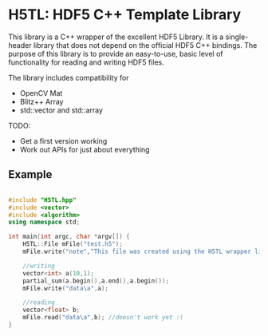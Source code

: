 H5TL: HDF5 C++ Template Library
===============================

This library is a C++ wrapper of the excellent HDF5 Library. It is a single-header library that does not depend on the official HDF5 C++ bindings. The purpose of this library is to provide an easy-to-use, basic level of functionality for reading and writing HDF5 files.

The library includes compatibility for
- OpenCV Mat
- Blitz++ Array
- std::vector and std::array

TODO:
- Get a first version working
- Work out APIs for just about everything


Example
-------

```C++

#include "H5TL.hpp"
#include <vector>
#include <algorithm>
using namespace std;

int main(int argc, char *argv[]) {
    H5TL::File mFile("test.h5");
    mFile.write("note","This file was created using the H5TL wrapper library");

    //writing
    vector<int> a(10,1);
    partial_sum(a.begin(),a.end(),a.begin());
    mFile.write("data\a",a);

    //reading
    vector<float> b;
    mFile.read("data\a",b); //doesn't work yet :(
}

```
